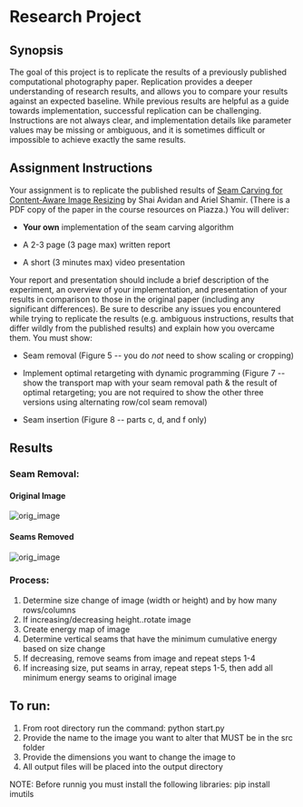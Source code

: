 # Research Project

## Synopsis

The goal of this project is to replicate the results of a previously published computational photography paper. Replication provides a deeper understanding of research results, and allows you to compare your results against an expected baseline. While previous results are helpful as a guide towards implementation, successful replication can be challenging. Instructions are not always clear, and implementation details like parameter values may be missing or ambiguous, and it is sometimes difficult or impossible to achieve exactly the same results.


## Assignment Instructions

Your assignment is to replicate the published results of [Seam Carving for Content-Aware Image Resizing](http://www.faculty.idc.ac.il/arik/SCWeb/imret/index.html) by Shai Avidan and Ariel Shamir. (There is a PDF copy of the paper in the course resources on Piazza.) You will deliver:

  - **Your own** implementation of the seam carving algorithm

  - A 2-3 page (3 page max) written report

  - A short (3 minutes max) video presentation

Your report and presentation should include a brief description of the experiment, an overview of your implementation, and presentation of your results in comparison to those in the original paper (including any significant differences). Be sure to describe any issues you encountered while trying to replicate the results (e.g. ambiguous instructions, results that differ wildly from the published results) and explain how you overcame them. You must show:

  - Seam removal (Figure 5 -- you do *not* need to show scaling or cropping)

  - Implement optimal retargeting with dynamic programming (Figure 7 -- show the transport map with your seam removal path & the result of optimal retargeting; you are not required to show the other three versions using alternating row/col seam removal)

  - Seam insertion (Figure 8 -- parts c, d, and f only)

## Results

### Seam Removal:
#### Original Image
![orig_image](../resources/beach_orig.png)

#### Seams Removed
![orig_image](../resources/beach_350_final.png)


### Process:
1. Determine size change of image (width or height) and by how many rows/columns
2. If increasing/decreasing height..rotate image
3. Create energy map of image
4. Determine vertical seams that have the minimum cumulative energy based on size change
5. If decreasing, remove seams from image and repeat steps 1-4
6. If increasing size, put seams in array, repeat steps 1-5, then add all minimum energy seams to original image

## To run:
1. From root directory run the command:
	 python start.py
2. Provide the name to the image you want to alter that MUST be in the src folder
3. Provide the dimensions you want to change the image to
4. All output files will be placed into the output directory

NOTE: Before runnig you must install the following libraries:
pip install imutils 
